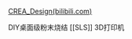 [CREA_Design(bilibili.com)](https://space.bilibili.com/436528188/)





DIY桌面级粉末烧结 [[SLS]] 3D打印机








